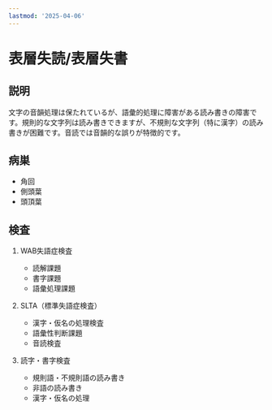 ```yaml
---
lastmod: '2025-04-06'
---
```


# 表層失読/表層失書

## 説明

文字の音韻処理は保たれているが、語彙的処理に障害がある読み書きの障害です。規則的な文字列は読み書きできますが、不規則な文字列（特に漢字）の読み書きが困難です。音読では音韻的な誤りが特徴的です。

## 病巣

- 角回
- 側頭葉
- 頭頂葉

## 検査

1. WAB失語症検査

   - 読解課題
   - 書字課題
   - 語彙処理課題

2. SLTA（標準失語症検査）

   - 漢字・仮名の処理検査
   - 語彙性判断課題
   - 音読検査

3. 読字・書字検査
   - 規則語・不規則語の読み書き
   - 非語の読み書き
   - 漢字・仮名の処理
